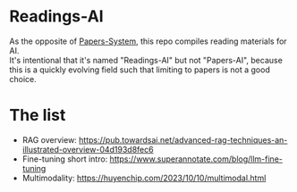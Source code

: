 # Readings-AI

As the opposite of [Papers-System](https://github.com/ScottLinnn/Papers-System), this repo compiles reading materials for AI.  
It's intentional that it's named "Readings-AI" but not "Papers-AI", because this is a quickly evolving field such that limiting to papers is not a good choice.


# The list

- RAG overview: https://pub.towardsai.net/advanced-rag-techniques-an-illustrated-overview-04d193d8fec6
- Fine-tuning short intro: https://www.superannotate.com/blog/llm-fine-tuning
- Multimodality: https://huyenchip.com/2023/10/10/multimodal.html
